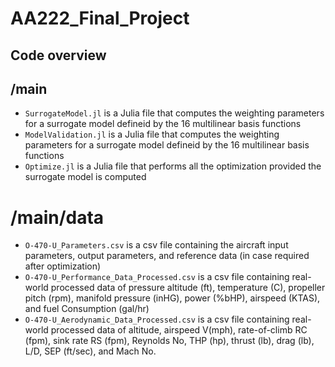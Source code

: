 # AA222_Final_Project

## Code overview
## /main
- `SurrogateModel.jl` is a Julia file that computes the weighting parameters for a surrogate model defineid by the 16 multilinear basis functions
- `ModelValidation.jl` is a Julia file that computes the weighting parameters for a surrogate model defineid by the 16 multilinear basis functions
- `Optimize.jl` is a Julia file that performs all the optimization provided the surrogate model is computed


# /main/data
- `O-470-U_Parameters.csv` is a csv file containing the aircraft input parameters, output parameters, and reference data (in case required after optimization)
- `O-470-U_Performance_Data_Processed.csv` is a csv file containing real-world processed data of pressure altitude (ft), temperature (C), propeller pitch (rpm), manifold pressure (inHG), power (%bHP), airspeed (KTAS), and fuel Consumption (gal/hr)
- `O-470-U_Aerodynamic_Data_Processed.csv` is a csv file containing real-world processed data of altitude, airspeed V(mph), rate-of-climb RC (fpm), sink rate RS (fpm), Reynolds No, THP (hp), thrust (lb), drag (lb), L/D, SEP (ft/sec), and Mach No.

